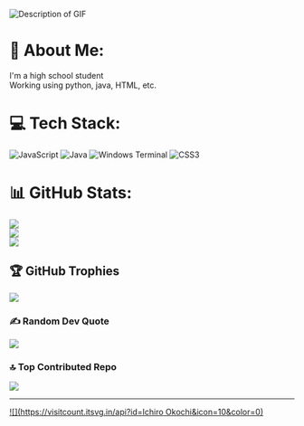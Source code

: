 
![Description of GIF](https://github.com/Pope-Red-Cross/OldRedCrossWeb/blob/main/Heading.gif?raw=true)

# 💫 About Me:
I'm a high school student<br>Working using python, java, HTML, etc.<br>


# 💻 Tech Stack:
![JavaScript](https://img.shields.io/badge/javascript-%23323330.svg?style=for-the-badge&logo=javascript&logoColor=%23F7DF1E) ![Java](https://img.shields.io/badge/java-%23ED8B00.svg?style=for-the-badge&logo=openjdk&logoColor=white) ![Windows Terminal](https://img.shields.io/badge/Windows%20Terminal-%234D4D4D.svg?style=for-the-badge&logo=windows-terminal&logoColor=white) ![CSS3](https://img.shields.io/badge/css3-%231572B6.svg?style=for-the-badge&logo=css3&logoColor=white)
# 📊 GitHub Stats:
![](https://github-readme-stats.vercel.app/api?username=Ichiro)<br/>
![](https://github-readme-streak-stats.herokuapp.com/?user=Ichiro)<br/>
![](https://github-readme-stats.vercel.app/api/top-langs/?username=Ichiro)

## 🏆 GitHub Trophies
![](https://github-profile-trophy.vercel.app/?username=Ichiro)

### ✍️ Random Dev Quote
![](https://quotes-github-readme.vercel.app/api?type=horizontal&theme=tokyonight)

### 🔝 Top Contributed Repo
![](https://github-contributor-stats.vercel.app/api?username=Ichiro)

---
[![](https://visitcount.itsvg.in/api?id=Ichiro Okochi&icon=10&color=0)](https://visitcount.itsvg.in)

<!-- Proudly created with GPRM ( https://gprm.itsvg.in ) -->
